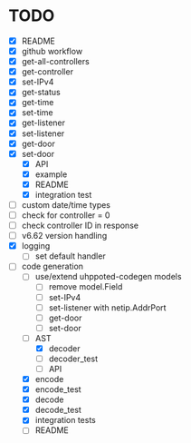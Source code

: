 # TODO

- [x] README
- [x] github workflow
- [x] get-all-controllers
- [x] get-controller
- [x] set-IPv4
- [x] get-status
- [x] get-time
- [x] set-time
- [x] get-listener
- [x] set-listener
- [x] get-door
- [x] set-door
   - [x] API
   - [x] example
   - [x] README
   - [x] integration test

- [ ] custom date/time types
- [ ] check for controller = 0
- [ ] check controller ID in response
- [ ] v6.62 version handling
- [x] logging
    - [ ] set default handler

- [ ] code generation
   - [ ] use/extend uhppoted-codegen models
      - [ ] remove model.Field
      - [ ] set-IPv4
      - [ ] set-listener with netip.AddrPort
      - [ ] get-door
      - [ ] set-door

   - [ ] AST
      - [x] decoder
      - [ ] decoder_test
      - [ ] API
   - [x] encode
   - [x] encode_test
   - [x] decode
   - [x] decode_test
   - [x] integration tests
   - [ ] README
